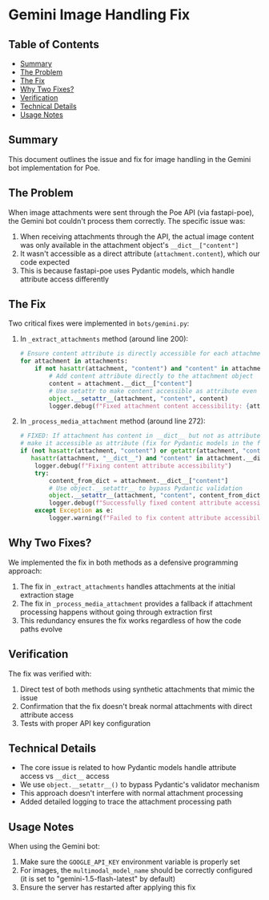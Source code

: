 # Gemini Image Handling Fix

## Table of Contents
- [Summary](#summary)
- [The Problem](#the-problem)
- [The Fix](#the-fix)
- [Why Two Fixes?](#why-two-fixes)
- [Verification](#verification)
- [Technical Details](#technical-details)
- [Usage Notes](#usage-notes)

## Summary

This document outlines the issue and fix for image handling in the Gemini bot implementation for Poe.

## The Problem

When image attachments were sent through the Poe API (via fastapi-poe), the Gemini bot couldn't process them correctly. The specific issue was:

1. When receiving attachments through the API, the actual image content was only available in the attachment object's `__dict__["content"]`
2. It wasn't accessible as a direct attribute (`attachment.content`), which our code expected
3. This is because fastapi-poe uses Pydantic models, which handle attribute access differently

## The Fix

Two critical fixes were implemented in `bots/gemini.py`:

1. In `_extract_attachments` method (around line 200):
   ```python
   # Ensure content attribute is directly accessible for each attachment
   for attachment in attachments:
       if not hasattr(attachment, "content") and "content" in attachment.__dict__:
           # Add content attribute directly to the attachment object
           content = attachment.__dict__["content"]
           # Use setattr to make content accessible as attribute even for Pydantic models
           object.__setattr__(attachment, "content", content)
           logger.debug(f"Fixed attachment content accessibility: {attachment.name}")
   ```

2. In `_process_media_attachment` method (around line 272):
   ```python
   # FIXED: If attachment has content in __dict__ but not as attribute,
   # make it accessible as attribute (fix for Pydantic models in the fastapi-poe library)
   if (not hasattr(attachment, "content") or getattr(attachment, "content", None) is None) and \
      hasattr(attachment, "__dict__") and "content" in attachment.__dict__:
       logger.debug(f"Fixing content attribute accessibility")
       try:
           content_from_dict = attachment.__dict__["content"]
           # Use object.__setattr__ to bypass Pydantic validation
           object.__setattr__(attachment, "content", content_from_dict)
           logger.debug(f"Successfully fixed content attribute accessibility")
       except Exception as e:
           logger.warning(f"Failed to fix content attribute accessibility: {e}")
   ```

## Why Two Fixes?

We implemented the fix in both methods as a defensive programming approach:

1. The fix in `_extract_attachments` handles attachments at the initial extraction stage
2. The fix in `_process_media_attachment` provides a fallback if attachment processing happens without going through extraction first
3. This redundancy ensures the fix works regardless of how the code paths evolve

## Verification

The fix was verified with:

1. Direct test of both methods using synthetic attachments that mimic the issue
2. Confirmation that the fix doesn't break normal attachments with direct attribute access
3. Tests with proper API key configuration

## Technical Details

- The core issue is related to how Pydantic models handle attribute access vs `__dict__` access
- We use `object.__setattr__()` to bypass Pydantic's validator mechanism
- This approach doesn't interfere with normal attachment processing
- Added detailed logging to trace the attachment processing path

## Usage Notes

When using the Gemini bot:

1. Make sure the `GOOGLE_API_KEY` environment variable is properly set
2. For images, the `multimodal_model_name` should be correctly configured (it is set to "gemini-1.5-flash-latest" by default)
3. Ensure the server has restarted after applying this fix
